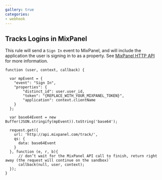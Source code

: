 ```yaml
---
gallery: true
categories:
- webhook
---
```

## Tracks Logins in MixPanel

This rule will send a `Sign In` event to MixPanel, and will include the application the user is signing in to as a property. See [MixPanel HTTP API](https://mixpanel.com/help/reference/http) for more information.


```
function (user, context, callback) {

  var mpEvent = {
    "event": "Sign In",
    "properties": {
        "distinct_id": user.user_id,
        "token": "{REPLACE_WITH_YOUR_MIXPANEL_TOKEN}",
        "application": context.clientName
    }
  };

  var base64Event = new Buffer(JSON.stringify(mpEvent)).toString('base64');

  request.get({
    url: 'http://api.mixpanel.com/track/',
    qs: {
      data: base64Event
    }
  }, function (e, r, b){
      // don’t wait for the MixPanel API call to finish, return right away (the request will continue on the sandbox)`
      callback(null, user, context);
  });
}
```
